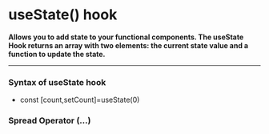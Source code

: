 # useState() hook 

**Allows you to add state to your functional components. The useState Hook returns an array with two elements: the current state value and a function to update the state.**

<hr/>

### Syntax of useState hook

-  const [count,setCount]=useState(0)

### Spread Operator (...)


